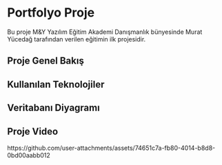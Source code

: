 <h1>Portfolyo Proje</h1>
<p>Bu proje M&Y Yazılım Eğitim Akademi Danışmanlık bünyesinde Murat Yücedağ tarafından verilen eğitimin ilk projesidir.</p>
<h2>Proje Genel Bakış</h2>
<p></p>
<h2>Kullanılan Teknolojiler</h2>

<h2>Veritabanı Diyagramı</h2>

<h2>Proje Video</h2>
https://github.com/user-attachments/assets/74651c7a-fb80-4014-b8d8-0bd00aabb012

